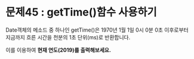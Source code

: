 # 문제45 : getTime()함수 사용하기

Date객체의 메소드 중 하나인 getTime()은 1970년 1월 1일 0시 0분 0초 이후로부터 지금까지 흐른 시간을 천분의 1초 단위(ms)로 반환합니다.

이를 이용하여 **현재 연도(2019)를 출력해보세요.**
